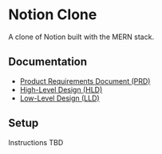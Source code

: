 # Notion Clone

A clone of Notion built with the MERN stack.

## Documentation

- [Product Requirements Document (PRD)](PRD.md)
- [High-Level Design (HLD)](HLD.md)
- [Low-Level Design (LLD)](LLD.md)

## Setup

Instructions TBD

